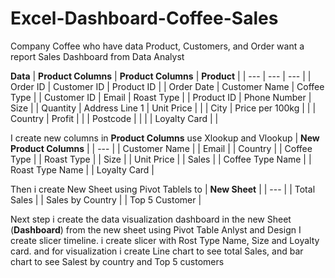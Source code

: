 # Excel-Dashboard-Coffee-Sales

Company Coffee who have data Product, Customers, and Order want a report Sales Dashboard from Data Analyst

**Data**
| **Product Columns** | **Product Columns** | **Product** |
| --- | --- | --- |
| Order ID      | Customer ID      | Product ID |
| Order Date    | Customer Name    | Coffee Type |
| Customer ID   | Email            | Roast Type |
| Product ID    | Phone Number     | Size |
| Quantity      | Address Line 1   | Unit Price |
|               | City             | Price per 100kg |
|               | Country          | Profit |
|               | Postcode         | |
|               | Loyalty Card     | |


I create new columns in **Product Columns** use Xlookup and Vlookup 
| **New Product Columns** |
| --- |
| Customer Name |
| Email |
| Country |
| Coffee Type |
| Roast Type |
| Size |
| Unit Price |
| Sales |
| Coffee Type Name |
| Roast Type Name |
| Loyalty Card |

Then i create New Sheet using Pivot Tablels to 
| **New Sheet** |
| --- |
| Total Sales |
| Sales by Country |
| Top 5 Customer |

Next step i create the data visualization dashboard in the new Sheet (**Dashboard**) from the new sheet using Pivot Table Anlyst and Design
I create slicer timeline. i create slicer with Rost Type Name, Size and Loyalty card.
and for visualization i create Line chart to see total Sales, and bar chart to see Salest by country and Top 5 customers























